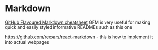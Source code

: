 # Markdown
[GitHub Flavoured Markdown cheatsheet](https://github.com/adam-p/markdown-here/wiki/Markdown-Cheatsheet)
GFM is very useful for making quick and easily styled informative READMEs such as this one

https://github.com/rexxars/react-markdown - this is how to implement it into actual webpages
